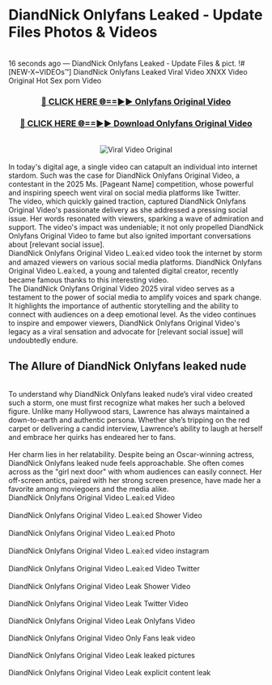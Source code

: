 # DiandNick Onlyfans Leaked - Update Files Photos & Videos 
<br>
16 seconds ago — DiandNick Onlyfans Leaked - Update Files & pict. !#[NEW-X~VIDEOs™] DiandNick Onlyfans Leaked Viral Video XNXX Video Original Hot Sex porn Video
<br>
<div align="center">
<h3><a href="http://freeplayer.one?title=DiandNick&ref=25OR" rel="nofollow">🔴 CLICK HERE 🌐==►► Onlyfans Original Video</a></h3>
<h3><a href="http://freeplayer.one?title=DiandNick&ref=25OR" rel="nofollow">🔴 CLICK HERE 🌐==►► Download Onlyfans Original Video</a></h3>
<br>
<a href="http://freeplayer.one?title=DiandNick&ref=25OR" rel="nofollow" data-target="animated-image.originalLink"><img src="https://i.ibb.co.com/xMMVF88/686577567.gif" alt="Viral Video Original" style="max-width: 100%; display: inline-block;" data-target="animated-image.originalImage"></a>
</div>
<br>
In today's digital age, a single video can catapult an individual into internet stardom. Such was the case for DiandNick Onlyfans Original Video, a contestant in the 2025 Ms. [Pageant Name] competition, whose powerful and inspiring speech went viral on social media platforms like Twitter.
<br>
The video, which quickly gained traction, captured DiandNick Onlyfans Original Video's passionate delivery as she addressed a pressing social issue. Her words resonated with viewers, sparking a wave of admiration and support. The video's impact was undeniable; it not only propelled DiandNick Onlyfans Original Video to fame but also ignited important conversations about [relevant social issue].
<br>
DiandNick Onlyfans Original Video L.ea𝚔ed video took the internet by storm and amazed viewers on various social media platforms. DiandNick Onlyfans Original Video L.ea𝚔ed, a young and talented digital creator, recently became famous thanks to this interesting video.
<br>
The DiandNick Onlyfans Original Video 2025 viral video serves as a testament to the power of social media to amplify voices and spark change. It highlights the importance of authentic storytelling and the ability to connect with audiences on a deep emotional level. As the video continues to inspire and empower viewers, DiandNick Onlyfans Original Video's legacy as a viral sensation and advocate for [relevant social issue] will undoubtedly endure.
<br>
<h2>The Allure of DiandNick Onlyfans leaked nude</h2>
<br>
To understand why DiandNick Onlyfans leaked nude’s viral video created such a storm, one must first recognize what makes her such a beloved figure. Unlike many Hollywood stars, Lawrence has always maintained a down-to-earth and authentic persona. Whether she’s tripping on the red carpet or delivering a candid interview, Lawrence’s ability to laugh at herself and embrace her quirks has endeared her to fans.
<br><br>
Her charm lies in her relatability. Despite being an Oscar-winning actress, DiandNick Onlyfans leaked nude feels approachable. She often comes across as the "girl next door" with whom audiences can easily connect. Her off-screen antics, paired with her strong screen presence, have made her a favorite among moviegoers and the media alike.
<br>
DiandNick Onlyfans Original Video L.ea𝚔ed Video
<br><br>
DiandNick Onlyfans Original Video L.ea𝚔ed Shower Video
<br><br>
DiandNick Onlyfans Original Video L.ea𝚔ed Photo
<br><br>
DiandNick Onlyfans Original Video L.ea𝚔ed video instagram
<br><br>
DiandNick Onlyfans Original Video L.ea𝚔ed Video Twitter
<br><br>
DiandNick Onlyfans Original Video Leak Shower Video
<br><br>
DiandNick Onlyfans Original Video Leak Twitter Video
<br><br>
DiandNick Onlyfans Original Video Leak Onlyfans Video
<br><br>
DiandNick Onlyfans Original Video Only Fans leak video
<br><br>
DiandNick Onlyfans Original Video Leak leaked pictures
<br><br>
DiandNick Onlyfans Original Video Leak explicit content leak